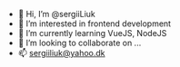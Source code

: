 - 👋 Hi, I’m @sergiiLiuk
- 👀 I’m interested in frontend development
- 🌱 I’m currently learning VueJS, NodeJS
- 💞️ I’m looking to collaborate on ...
- 📫 sergiiliuk@yahoo.dk

<!---
sergiiLiuk/sergiiLiuk is a ✨ special ✨ repository because its `README.md` (this file) appears on your GitHub profile.
You can click the Preview link to take a look at your changes.
--->
